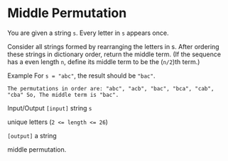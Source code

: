 # Middle Permutation

You are given a string `s`. Every letter in `s` appears once.

Consider all strings formed by rearranging the letters in s. After ordering these strings in dictionary order, return the middle term. (If the sequence has a even length `n`, define its middle term to be the (`n/2`)th term.)

Example
For `s = "abc"`, the result should be `"bac"`.

```
The permutations in order are: "abc", "acb", "bac", "bca", "cab", "cba" So, The middle term is "bac".
```

Input/Output
`[input]` string `s`

unique letters (`2 <= length <= 26`)

`[output]` a string

middle permutation.
